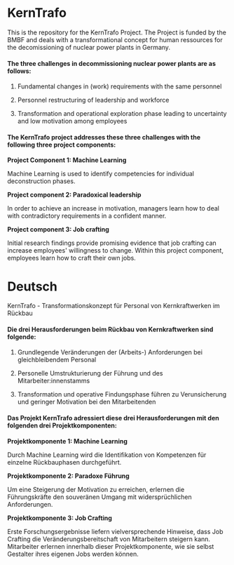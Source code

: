 # KernTrafo
This is the repository for the KernTrafo Project. 
The Project is funded by the BMBF and deals with a transformational concept for human ressources for the decomissioning of nuclear power plants in Germany.

#### The three challenges in decommissioning nuclear power plants are as follows:

1. Fundamental changes in (work) requirements with the same personnel

2. Personnel restructuring of leadership and workforce

3. Transformation and operational exploration phase leading to uncertainty and low motivation among employees


#### The KernTrafo project addresses these three challenges with the following three project components:

**Project Component 1: Machine Learning**

Machine Learning is used to identify competencies for individual deconstruction phases.

**Project component 2: Paradoxical leadership**

In order to achieve an increase in motivation, managers learn how to deal with contradictory requirements in a confident manner.

**Project component 3: Job crafting**

Initial research findings provide promising evidence that job crafting can increase employees' willingness to change. Within this project component, employees learn how to craft their own jobs.


# Deutsch
KernTrafo - Transformationskonzept für Personal von Kernkraftwerken im Rückbau

#### Die drei Herausforderungen beim Rückbau von Kernkraftwerken sind folgende:

1. Grundlegende Veränderungen der (Arbeits-) Anforderungen bei gleichbleibendem Personal

2. Personelle Umstrukturierung der Führung und des Mitarbeiter:innenstamms

3. Transformation und operative Findungsphase führen zu Verunsicherung und geringer Motivation bei den Mitarbeitenden


#### Das Projekt KernTrafo adressiert diese drei Herausforderungen mit den folgenden drei Projektkomponenten:

**Projektkomponente 1: Machine Learning**

Durch Machine Learning wird die Identifikation von Kompetenzen für einzelne Rückbauphasen durchgeführt.

**Projektkomponente 2: Paradoxe Führung**

Um eine Steigerung der Motivation zu erreichen, erlernen die Führungskräfte den souveränen Umgang mit widersprüchlichen Anforderungen.

**Projektkomponente 3: Job Crafting**

Erste Forschungsergebnisse liefern vielversprechende Hinweise, dass Job Crafting die Veränderungsbereitschaft von Mitarbeitern steigern kann. Mitarbeiter erlernen innerhalb dieser Projektkomponente, wie sie selbst Gestalter ihres eigenen Jobs werden können. 

